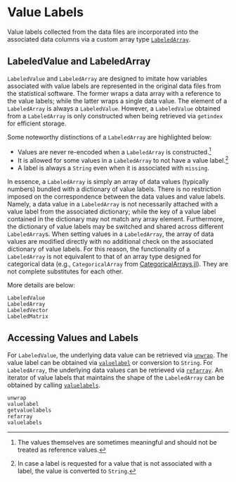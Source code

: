 # Value Labels

Value labels collected from the data files are incorporated into the associated data columns
via a custom array type [`LabeledArray`](@ref).

## LabeledValue and LabeledArray

`LabeledValue` and `LabeledArray` are designed to
imitate how variables associated with value labels
are represented in the original data files from the statistical software.
The former wraps a data array with a reference to the value labels;
while the latter wraps a single data value.
The element of a `LabeledArray` is always a `LabeledValue`.
However, a `LabeledValue` obtained from a `LabeledArray`
is only constructed when being retrieved via `getindex` for efficient storage.

Some noteworthy distinctions of a `LabeledArray` are highlighted below:

- Values are never re-encoded when a `LabeledArray` is constructed.[^1]
- It is allowed for some values in a `LabeledArray` to not have a value label.[^2]
- A label is always a `String` even when it is associated with `missing`.

In essence, a `LabeledArray` is simply an array of data values (typically numbers)
bundled with a dictionary of value labels.
There is no restriction imposed on the correspondence
between the data values and value labels.
Namely, a data value in a `LabeledArray` is not necessarily attached with a value label
from the associated dictionary;
while the key of a value label contained in the dictionary
may not match any array element.
Furthermore, the dictionary of value labels may be switched and shared
across different `LabeledArray`s.
When setting values in a `LabeledArray`,
the array of data values are modified directly
with no additional check on the associated dictionary of value labels.
For this reason, the functionality of a `LabeledArray`
is not equivalent to that of an array type designed for categorical data
(e.g., `CategoricalArray` from
[CategoricalArrays.jl](https://github.com/JuliaData/CategoricalArrays.jl)).
They are not complete substitutes for each other.

More details are below:

```@docs
LabeledValue
LabeledArray
LabeledVector
LabeledMatrix
```

## Accessing Values and Labels

For `LabeledValue`, the underlying data value can be retrieved via [`unwrap`](@ref).
The value label can be obtained via [`valuelabel`](@ref) or conversion to `String`.
For `LabeledArray`, the underlying data values can be retrieved via [`refarray`](@ref).
An iterator of value labels that maintains the shape of the `LabeledArray`
can be obtained by calling [`valuelabels`](@ref).

```@docs
unwrap
valuelabel
getvaluelabels
refarray
valuelabels
```

[^1]:

    The values themselves are sometimes meaningful and
    should not be treated as reference values.

[^2]:

    In case a label is requested for a value that is not associated with a label,
    the value is converted to `String`.
